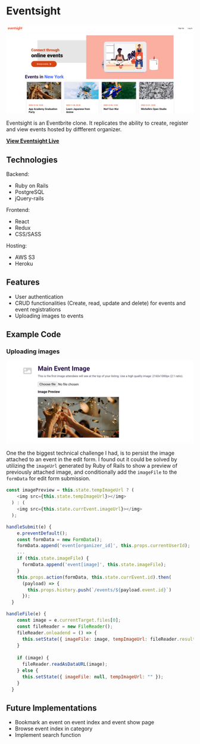 # Eventsight

![splash](readme_images/readme_1.png)

Eventsight is an Eventbrite clone. It replicates the ability to create, register and view events hosted by diffferent organizer. 

[**View Eventsight Live**](https://eventsight.herokuapp.com/)

## Technologies

Backend:
- Ruby on Rails
- PostgreSQL
- jQuery-rails

Frontend:
- React
- Redux
- CSS/SASS

Hosting:
- AWS S3
- Heroku

## Features

- User authentication
- CRUD functionalities (Create, read, update and delete) for events and event registrations
- Uploading images to events

## Example Code

### Uploading images

![image upload](readme_images/readme_4.png)

One the the biggest technical challenge I had, is to persist the image attached to an event in the edit form. I found out it could be solved by utilizing the `imageUrl` generated by Ruby of Rails to show a preview of previously attached image, and conditionally add the `imageFile` to the `formData` for edit form submission.

```javascript
const imagePreview = this.state.tempImageUrl ? (
    <img src={this.state.tempImageUrl}></img>
  ) : (
    <img src={this.state.currEvent.imageUrl}></img>
  );
```

```javascript
handleSubmit(e) {
    e.preventDefault();
    const formData = new FormData();
    formData.append('event[organizer_id]', this.props.currentUserId);
    ...
    if (this.state.imageFile) {
      formData.append('event[image]', this.state.imageFile);
    } 
    this.props.action(formData, this.state.currEvent.id).then(
      (payload) => {
        this.props.history.push(`/events/${payload.event.id}`)
      });
  }
```

```javascript
handleFile(e) {
    const image = e.currentTarget.files[0];
    const fileReader = new FileReader();
    fileReader.onloadend = () => {
      this.setState({ imageFile: image, tempImageUrl: fileReader.result })
    }

    if (image) {
      fileReader.readAsDataURL(image);
    } else {
      this.setState({ imageFile: null, tempImageUrl: "" });
    }
  }
```

## Future Implementations

- Bookmark an event on event index and event show page
- Browse event index in category
- Implement search function